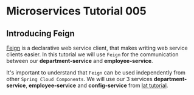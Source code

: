 # Microservices Tutorial 005
## Introducing Feign

[Feign](https://github.com/Netflix/feign) is a declarative web service client, that makes writing web service clients easier.
In this tutorial we will use `Feign` for the communication between our **department-service** and **employee-service**.

It's important to understand that `Feign` can be used independently from other `Spring Cloud Components`.
We will use our 3 services **department-service**, **employee-service** and  **config-service** from [lat tutorial](https://github.com/Meziano/ms-tutorial-004).

 
<!--stackedit_data:
eyJoaXN0b3J5IjpbMjA3MTYwNzQyOCwxODQ2NDkyMzIxLC0yMD
c4NDY0NDY3LC0yMDIwNjMzNTI2LC0xMjc1MTMxOTE1LDgwMDg2
MjcyNCwtMzQ4Njk5NzVdfQ==
-->